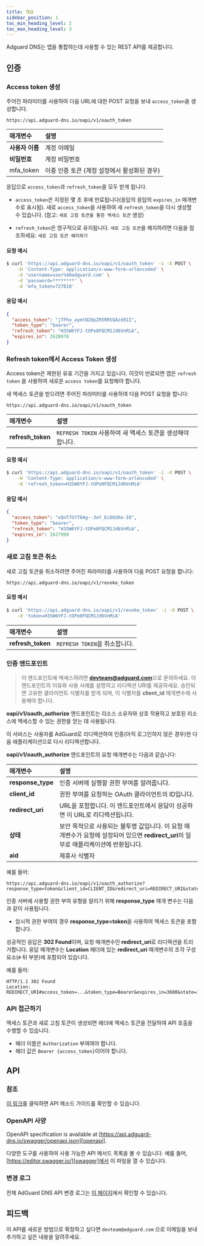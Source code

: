 ```yaml
---
title: 개요
sidebar_position: 1
toc_min_heading_level: 2
toc_max_heading_level: 3
---
```


<!--
    API info is from here:
    https://api.adguard-dns.io/static/api/API.md
-->

Adguard DNS는 앱을 통합하는데 사용할 수 있는 REST API를 제공합니다.

## 인증

### Access token 생성

주어진 파라미터를 사용하여 다음 URL에 대한 POST 요청을 보내 `access_token`을 생성합니다.

`https://api.adguard-dns.io/oapi/v1/oauth_token`

| 매개변수       | 설명                         |
|:---------- |:-------------------------- |
| **사용자 이름** | 계정 이메일                     |
| **비밀번호**   | 계정 비밀번호                    |
| mfa_token  | 이중 인증 토큰 (계정 설정에서 활성화된 경우) |

응답으로 `access_token`과 `refresh_token`을 모두 받게 됩니다.

- `access_token`은 지정된 몇 초 후에 만료됩니다(응답의 응답의 `expires_in` 매개변수로 표시됨). 새로 `access_token`을 사용하여 새 `refresh_token`을 다시 생성할 수 있습니다. (참고: `새로 고침 토큰을 통한 액세스 토큰` 생성)

- `refresh_token`은 영구적으로 유지됩니다. `새로 고침 토큰`을 해지하려면 다음을 참조하세요: `새로 고침 토큰 해지하기`

#### 요청 예시

```bash
$ curl 'https://api.adguard-dns.io/oapi/v1/oauth_token' -i -X POST \
    -H 'Content-Type: application/x-www-form-urlencoded' \
    -d 'username=user%40adguard.com' \
    -d 'password=********' \
    -d 'mfa_token=727810'
```

#### 응답 예시

```json
{
  "access_token": "jTFho_aymtN20pZR5RRSQAzd81I",
  "token_type": "bearer",
  "refresh_token": "H3SW6YFJ-tOPe0FQCM1Jd6VnMiA",
  "expires_in": 2620978
}
```

### Refresh token에서 Access Token 생성

Access token은 제한된 유효 기간을 가지고 있습니다. 이것이 만료되면 앱은 `refresh token` 을 사용하여 새로운 `access token`를 요청해야 합니다.

새 액세스 토큰을 받으려면 주어진 파라미터를 사용하여 다음 POST 요청을 합니다:

`https://api.adguard-dns.io/oapi/v1/oauth_token`

| 매개변수              | 설명                                       |
|:----------------- |:---------------------------------------- |
| **refresh_token** | `REFRESH TOKEN` 사용하여 새 액세스 토큰을 생성해야 합니다. |

#### 요청 예시

```bash
$ curl 'https://api.adguard-dns.io/oapi/v1/oauth_token' -i -X POST \
    -H 'Content-Type: application/x-www-form-urlencoded' \
    -d 'refresh_token=H3SW6YFJ-tOPe0FQCM1Jd6VnMiA'
```

#### 응답 예시

```json
{
  "access_token": "xQnT7GYT6Ag--3oY_EcOOdXe-I0",
  "token_type": "bearer",
  "refresh_token": "H3SW6YFJ-tOPe0FQCM1Jd6VnMiA",
  "expires_in": 2627999
}
```

### 새로 고침 토큰 취소

새로 고침 토큰을 취소하려면 주어진 파라미터를 사용하여 다음 POST 요청을 합니다:

`https://api.adguard-dns.io/oapi/v1/revoke_token`

#### 요청 예시

```bash
$ curl 'https://api.adguard-dns.io/oapi/v1/revoke_token' -i -X POST \
    -d 'token=H3SW6YFJ-tOPe0FQCM1Jd6VnMiA'
```

| 매개변수              | 설명                      |
|:----------------- |:----------------------- |
| **refresh_token** | `REFRESH TOKEN`을 취소합니다. |

### 인증 엔드포인트

> 이 엔드포인트에 액세스하려면 **devteam@adguard.com**으로 문의하세요. 이 엔드포인트의 이유와 사용 사례를 설명하고 리디렉션 URI를 제공하세요. 승인되면 고유한 클라이언트 식별자를 받게 되며, 이 식별자를 **client_id** 매개변수에 사용해야 합니다.

**oapi/v1/oauth_authorize** 엔드포인트는 리소스 소유자와 상호 작용하고 보호된 리소스에 액세스할 수 있는 권한을 얻는 데 사용됩니다.

이 서비스는 사용자를 AdGuard로 리디렉션하여 인증(아직 로그인하지 않은 경우)한 다음 애플리케이션으로 다시 리디렉션합니다.

**oapi/v1/oauth_authorize** 엔드포인트의 요청 매개변수는 다음과 같습니다:

| 매개변수              | 설명                                                                                  |
|:----------------- |:----------------------------------------------------------------------------------- |
| **response_type** | 인증 서버에 실행할 권한 부여를 알려줍니다.                                                            |
| **client_id**     | 권한 부여를 요청하는 OAuth 클라이언트의 ID입니다.                                                     |
| **redirect_uri**  | URL을 포함합니다. 이 엔드포인트에서 응답이 성공하면 이 URL로 리디렉션됩니다.                                      |
| **상태**            | 보안 목적으로 사용되는 불투명 값입니다. 이 요청 매개변수가 요청에 설정되어 있으면 **redirect_uri**의 일부로 애플리케이션에 반환됩니다. |
| **aid**           | 제휴사 식별자                                                                             |

예를 들어:

```http request
https://api.adguard-dns.io/oapi/v1/oauth_authorize?response_type=token&client_id=CLIENT_ID&redirect_uri=REDIRECT_URI&state=1jbmuc0m9WTr1T6dOO82
```

인증 서버에 사용할 권한 부여 유형을 알리기 위해 **response_type** 매개 변수는 다음과 같이 사용됩니다.

- 암시적 권한 부여의 경우 **response_type=token**을 사용하여 액세스 토큰을 포함합니다.

성공적인 응답은 **302 Found**이며, 요청 매개변수인 **redirect_uri**로 리디렉션을 트리거합니다. 응답 매개변수는 **Location** 헤더에 있는 **redirect_uri** 매개변수의 조각 구성 요소(`#` 뒤 부분)에 포함되어 있습니다.

예를 들어:

```http request
HTTP/1.1 302 Found
Location: REDIRECT_URI#access_token=...&token_type=Bearer&expires_in=3600&state=1jbmuc0m9WTr1T6dOO82
```

### API 접근하기

액세스 토큰과 새로 고침 토큰이 생성되면 헤더에 액세스 토큰을 전달하여 API 호출을 수행할 수 있습니다.

- 헤더 이름은 `Authorization` 부여여야 합니다.
- 헤더 값은 `Bearer {access_token}`이어야 합니다.

## API

### 참조

[이 링크](reference.md)를 클릭하면 API 메소드 가이드를 확인할 수 있습니다.

### OpenAPI 사양

OpenAPI specification is available at [https://api.adguard-dns.io/swagger/openapi.json][openapi].

다양한 도구를 사용하여 사용 가능한 API 메서드 목록을 볼 수 있습니다. 예를 들어, [https://editor.swagger.io/][swagger]에서 이 파일을 열 수 있습니다.

### 변경 로그

전체 AdGuard DNS API 변경 로그는 [이 페이지](private-dns/api/changelog.md)에서 확인할 수 있습니다.

## 피드백

이 API를 새로운 방법으로 확장하고 싶다면 `devteam@adguard.com` 으로 이메일을 보내 추가하고 싶은 내용을 알려주세요.

[openapi]: https://api.adguard-dns.io/swagger/openapi.json
[swagger]: https://editor.swagger.io/
